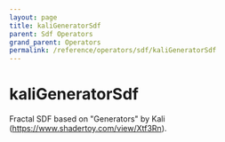 ```yaml
---
layout: page
title: kaliGeneratorSdf
parent: Sdf Operators
grand_parent: Operators
permalink: /reference/operators/sdf/kaliGeneratorSdf
---
```


# kaliGeneratorSdf



Fractal SDF based on "Generators" by Kali (https://www.shadertoy.com/view/Xtf3Rn).
